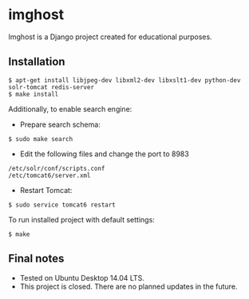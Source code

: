# imghost

Imghost is a Django project created for educational purposes.


## Installation

```
$ apt-get install libjpeg-dev libxml2-dev libxslt1-dev python-dev solr-tomcat redis-server
$ make install
```

Additionally, to enable search engine:

* Prepare search schema:

```
$ sudo make search
```

* Edit the following files and change the port to 8983

```
/etc/solr/conf/scripts.conf
/etc/tomcat6/server.xml
```

* Restart Tomcat:

```
$ sudo service tomcat6 restart
```

To run installed project with default settings:

```
$ make
```

## Final notes

* Tested on Ubuntu Desktop 14.04 LTS.
* This project is closed. There are no planned updates in the future.

